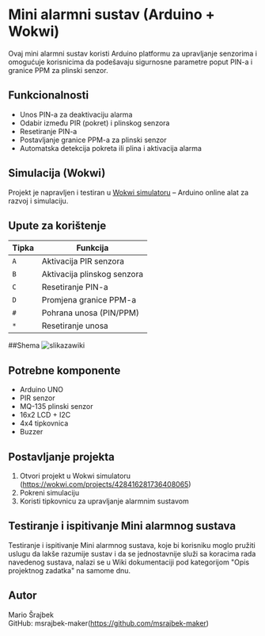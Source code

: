 # Mini alarmni sustav (Arduino + Wokwi)

Ovaj mini alarmni sustav koristi Arduino platformu za upravljanje senzorima i omogućuje korisnicima da podešavaju sigurnosne parametre poput PIN-a i granice PPM za plinski senzor.

## Funkcionalnosti
- Unos PIN-a za deaktivaciju alarma
- Odabir između PIR (pokret) i plinskog senzora
- Resetiranje PIN-a
- Postavljanje granice PPM-a za plinski senzor
- Automatska detekcija pokreta ili plina i aktivacija alarma

## Simulacija (Wokwi)
Projekt je napravljen i testiran u [Wokwi simulatoru](https://wokwi.com/) – Arduino online alat za razvoj i simulaciju.

## Upute za korištenje

| Tipka  | Funkcija                          |
|--------|-----------------------------------|
| `A`    | Aktivacija PIR senzora            |
| `B`    | Aktivacija plinskog senzora       |
| `C`    | Resetiranje PIN-a                 |
| `D`    | Promjena granice PPM-a            |
| `#`    | Pohrana unosa (PIN/PPM)           |
| `*`    | Resetiranje unosa                 |

##Shema
![slikazawiki](https://github.com/user-attachments/assets/dd00760c-540e-47ca-a1d7-483467ba0626)

## Potrebne komponente
- Arduino UNO
- PIR senzor
- MQ-135 plinski senzor
- 16x2 LCD + I2C
- 4x4 tipkovnica
- Buzzer

## Postavljanje projekta
1. Otvori projekt u Wokwi simulatoru (https://wokwi.com/projects/428416281736408065)
2. Pokreni simulaciju
3. Koristi tipkovnicu za upravljanje alarmnim sustavom

## Testiranje i ispitivanje Mini alarmnog sustava
Testiranje i ispitivanje Mini alarmnog sustava, koje bi korisniku moglo pružiti uslugu da lakše razumije sustav i da se jednostavnije služi sa koracima rada navedenog sustava, nalazi se u Wiki dokumentaciji pod kategorijom "Opis projektnog zadatka" na samome dnu.

## Autor
Mario Šrajbek  
GitHub: msrajbek-maker(https://github.com/msrajbek-maker)
